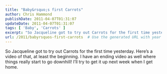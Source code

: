```yaml
---
title: "Baby&rsquo;s first Carrots"
author: Chris Hammond
publishDate: 2011-04-07T01:31:07
updateDate: 2011-04-07T01:31:07
tags: [ 'Baby', 'Carrots' ]
excerpt: "So Jacqueline got to try out Carrots for the first time yesterday. Here’s a video of that, at least the beginning. I have an ending video as well where things really start to go downhill! I’ll try to get it up next week when I get home. "
url: /2011/babyrsquos-first-carrots  # Use the generated URL with year
---
```

<p>So Jacqueline got to try out Carrots for the first time yesterday. Here’s a video of that, at least the beginning. I have an ending video as well where things really start to go downhill! I’ll try to get it up next week when I get home.</p> <object width="560" height="349"><param name="movie" value="https://www.youtube.com/v/SprlxLAzkFE?fs=1&amp;hl=en_US&amp;rel=0&amp;hd=1"></param><param name="allowFullScreen" value="true"></param><param name="allowscriptaccess" value="always"></param><embed src="https://www.youtube.com/v/SprlxLAzkFE?fs=1&amp;hl=en_US&amp;rel=0&amp;hd=1" type="application/x-shockwave-flash" allowscriptaccess="always" allowfullscreen="true" width="560" height="349"></embed></object>
